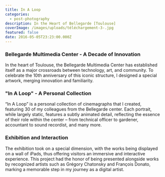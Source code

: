 ```yaml
---
title: In A Loop
categories:
  - post-photography
description: In the Heart of Bellegarde [Toulouse]
coverImage: /images/uploads/téléchargement-3-.jpg
featured: false
date: 2016-05-05T23:23:00.000Z
---
```

### Bellegarde Multimedia Center - A Decade of Innovation
In the heart of Toulouse, the Bellegarde Multimedia Center has established itself as a major crossroads between technology, art, and community. To celebrate the 10th anniversary of this iconic structure, I designed a special artwork, merging innovation and familiarity.

### "In A Loop" - A Personal Collection
“In A Loop” is a personal collection of cinemagraphs that I created, featuring 30 of my colleagues from the Bellegarde center. Each portrait, while largely static, features a subtly animated detail, reflecting the essence of their role within the center – from technical officer to gardener, accountant to sound recordist, and many more. 

### Exhibition and Interaction
The exhibition took on a special dimension, with the works being displayed on a wall of iPads, thus offering visitors an immersive and interactive experience. This project had the honor of being presented alongside works by recognized artists such as Grégory Chatonsky and François Donato, marking a memorable step in my journey as a digital artist.
